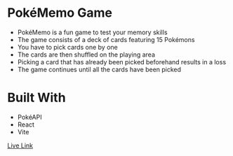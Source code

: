# PokéMemo Game

- PokéMemo is a fun game to test your memory skills
- The game consists of a deck of cards featuring 15 Pokémons
- You have to pick cards one by one
- The cards are then shuffled on the playing area
- Picking a card that has already been picked beforehand results in a loss
- The game continues until all the cards have been picked

# Built With

- PokéAPI
- React
- Vite

[Live Link]()

